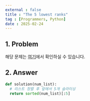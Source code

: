 ```yaml
---
external : false
title : "The 5 lowest ranks"
tag : [Programmers, Python]
date : 2025-02-24
---
```


## 1. Problem

해당 문제는 [여기](https://school.programmers.co.kr/learn/courses/30/lessons/181853)에서 확인하실 수 있습니다.

## 2. Answer

```python
def solution(num_list):
  # 리스트 정렬 후 앞에서 5개 슬라이싱
  return sorted(num_list)[:5]
```
